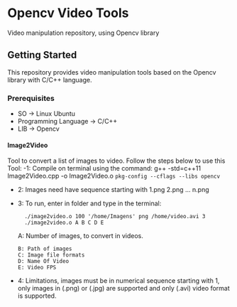 # Opencv Video Tools
Video manipulation repository, using Opencv library

## Getting Started
This repository provides video manipulation tools based on the Opencv library with C/C++ language.

### Prerequisites

  - SO -> Linux Ubuntu
  - Programming Language -> C/C++
  - LIB -> Opencv

#### Image2Video
Tool to convert a list of images to video. Follow the steps below to use this Tool:
-1: Compile on terminal using the command: 
	g++ -std=c++11 Image2Video.cpp -o Image2Video.o `pkg-config --cflags --libs opencv`
- 2: Images need have sequence starting with 1.png 2.png ... n.png
- 3: To run, enter in folder and type in the terminal:
		
		./image2video.o 100 '/home/Imagens' png /home/video.avi 3
		./image2video.o A B C D E
	A: Number of images, to convert in videos. 
	``` 
	B: Path of images  
	C: Image file formats 
	D: Name Of Video
	E: Video FPS
- 4: Limitations, images must be in numerical sequence starting with 1, only images in (.png) or (.jpg) are supported and only (.avi) video format is supported.
